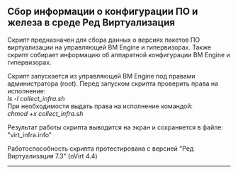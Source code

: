 ## Сбор информации о конфигурации ПО и железа в среде Ред Виртуализация

Скрипт предназначен для сбора данных о версиях пакетов ПО виртуализации на управляющей ВМ Engine и гипервизорах.
Также скрипт собирает информацию об аппаратной конфигурации ВМ Engine и гипервизорах.  
 
Скрипт запускается из управляющей ВМ Engine под правами администратора (root).
Перед запуском скрипта проверить права на исполнение:  
*ls -l collect_infra.sh*  
При необходимости выдать права на исполнение командой:  
*chmod +x collect_infra.sh*

Результат работы скрипта выводится на экран и сохраняется в файле: "virt_infra.info"

Работоспособность скрипта протестирована с версией "Ред Виртуализация 7.3" (oVirt 4.4)

---
